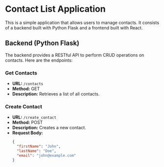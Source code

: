 # Contact List Application

This is a simple application that allows users to manage contacts. It consists of a backend built with Python Flask and a frontend built with React.

## Backend (Python Flask)

The backend provides a RESTful API to perform CRUD operations on contacts. Here are the endpoints:

### Get Contacts

- **URL:** `/contacts`
- **Method:** GET
- **Description:** Retrieves a list of all contacts.

### Create Contact

- **URL:** `/create_contact`
- **Method:** POST
- **Description:** Creates a new contact.
- **Request Body:**
  ```json
  {
    "firstName": "John",
    "lastName": "Doe",
    "email": "john@example.com"
  }
